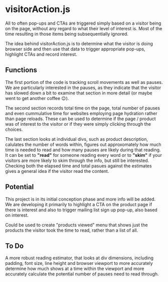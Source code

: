 # visitorAction.js

All to often pop-ups and CTAs are triggered simply based on a visitor being on the page, without any regard to what their level of interest is.  Most of the time resulting in those items being subsequentially ignored.

The idea behind visitorAction.js is to determine what the visitor is doing browser side and then use that data to trigger appropriate pop-ups, highlight CTAs and record interest.

## Functions

The first portion of the code is tracking scroll movements as well as pauses.  We are particularly interested in the pauses, as they indicate that the visitor has slowed down a bit to examine that section in more detail (or maybe went to get another coffee :wink:).

The second section records total time on the page, total number of pauses and even cummulative time for websites employing page hydration rather than page reloads.  These can be used to determine if the page / product was of interest to the visitor or if they were simply clicking through the choices.

The last section looks at individual divs, such as product description, calulates the number of words within, figures out approxomately how much time is needed to read and how many pauses are likely during that reading.  It can be set to **"read"** for someone reading every word or to **"skim"** if your visitors are more likely to skim through the info, but still be interested. Checking both the elapsed time and total pasues against the estimates gives a general idea if the visitor read the content.

## Potential

This project is in its initial conception phase and more info will be added.  We are developing it primarily to highlight a CTA on the product page if there is interest and also to trigger mailing list sign up pop-up, also based on interest.

Could be used to create "products viewed" menu that shows just the products the visitor took the time to read, rather than a list of all.

## To Do

A more robust reading estimator, that looks at div dimensions, including padding, font size, line height and browser viewport to more accurately determine how much shows at a time within the viewport and more accurately calculate the potential number of pauses need to read through.


